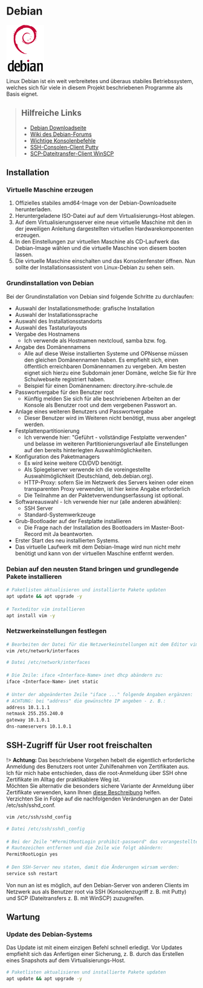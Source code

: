 # Debian

![logo debian](../_media/logo_debian.png "Provided by debian.org")

Linux Debian ist ein weit verbreitetes und überaus stabiles Betriebssystem, welches sich für viele in diesem Projekt beschriebenen Programme als Basis eignet. 

> ## Hilfreiche Links
> - [Debian Downloadseite](https://www.debian.org/CD/http-ftp/)
> - [Wiki des Debian-Forums](https://wiki.debianforum.de/Hauptseite)
> - [Wichtige Konsolenbefehle](https://www.shellbefehle.de/befehle/)
> - [SSH-Consolen-Client Putty](https://www.putty.org/)
> - [SCP-Dateitransfer-Client WinSCP](https://winscp.net)

## Installation

### Virtuelle Maschine erzeugen

1.  Offizielles stabiles amd64-Image von der Debian-Downloadseite herunterladen.
2.  Heruntergeladene ISO-Datei auf auf dem Virtualisierungs-Host ablegen.
3.  Auf dem Virtualisierungsserver eine neue virtuelle Maschine mit den in der jeweiligen Anleitung dargestellten virtuellen Hardwarekomponenten erzeugen.
4.  In den Einstellungen zur virtuellen Maschine als CD-Laufwerk das Debian-Image wählen und die virtuelle Maschine von diesem booten lassen.
5.  Die virtuelle Maschine einschalten und das Konsolenfenster öffnen. Nun sollte der Installationsassistent von Linux-Debian zu sehen sein.

### Grundinstallation von Debian

Bei der Grundinstallation von Debian sind folgende Schritte zu durchlaufen:

*   Auswahl der Installationsmethode: grafische Installation
*   Auswahl der Installationssprache
*   Auswahl des Installationsstandorts
*   Auswahl des Tastaturlayouts
*   Vergabe des Hostnamens
    *   Ich verwende als Hostnamen nextcloud, samba bzw. fog.
*   Angabe des Domänennamens
    *   Alle auf diese Weise installierten Systeme und OPNsense müssen den gleichen Domänennamen haben. Es empfiehlt sich, einen öffentlich erreichbaren Domänennamen zu vergeben. Am besten eignet sich hierzu eine Subdomain jener Domäne, welche Sie für Ihre Schulwebseite registriert haben.
    *   Beispiel für einen Domänennamen: directory.ihre-schule.de
*   Passwortvergabe für den Benutzer root
    *   Künftig melden Sie sich für alle beschriebenen Arbeiten an der Konsole als Benutzer root und dem vergebenen Passwort an.
*   Anlage eines weiteren Benutzers und Passwortvergabe
    *   Dieser Benutzer wird im Weiteren nicht benötigt, muss aber angelegt werden.
*   Festplattenpartitionierung
    *   Ich verwende hier: "Geführt - vollständige Festplatte verwenden" und belasse im weiteren Partitionierungsverlauf alle Einstellungen auf den bereits hinterlegten Auswahlmöglichkeiten.
*   Konfiguration des Paketmanagers
    *   Es wird keine weitere CD/DVD benötigt.
    *   Als Spiegelserver verwende ich die voreingestellte Auswahlmöglichkeit (Deutschland, deb.debian.org).
    *   HTTP-Proxy: sofern Sie im Netzwerk des Servers keinen oder einen transparenten Proxy verwenden, ist hier keine Angabe erforderlich
    *   Die Teilnahme an der Paktetverwendungserfassung ist optional.
*   Softwareauswahl - Ich verwende hier nur (alle anderen abwählen):
    *   SSH Server
    *   Standard-Systemwerkzeuge
*   Grub-Bootloader auf der Festplatte installieren
    *   Die Frage nach der Installation des Bootloaders im Master-Boot-Record mit Ja beantworten.
*   Erster Start des neu installierten Systems.
*   Das virtuelle Laufwerk mit dem Debian-Image wird nun nicht mehr benötigt und kann von der virtuellen Maschine entfernt werden.

### Debian auf den neusten Stand bringen und grundlegende Pakete installieren

```bash
# Paketlisten aktualisieren und installierte Pakete updaten
apt update && apt upgrade -y
   
# Texteditor vim installieren
apt install vim -y
```


### Netzwerkeinstellungen festlegen

```bash
# Bearbeiten der Datei für die Netzwerkeinstellungen mit dem Editor vim
vim /etc/network/interfaces
```

```bash
# Datei /etc/network/interfaces

# Die Zeile: iface <Interface-Name> inet dhcp abändern zu:
iface <Interface-Name> inet static

# Unter der abgeänderten Zeile "iface ..." folgende Angaben ergänzen:
# ACHTUNG: bei "address" die gewünschte IP angeben - z. B.:
address 10.1.1.1
netmask 255.255.240.0
gateway 10.1.0.1
dns-nameservers 10.1.0.1
```

## SSH-Zugriff für User root freischalten

!> **Achtung:** Das beschriebene Vorgehen hebelt die eigentlich erforderliche Anmeldung des Benutzers root unter Zuhilfenahmen von Zertifikaten aus. Ich für mich habe entschieden, dass die root-Anmeldung über SSH ohne Zertifikate im Alltag der praktikablere Weg ist. \
Möchten Sie alternativ die besonders sichere Variante der Anmeldung über Zertifikate verwenden, kann Ihnen [diese Beschreibung](https://www.df.eu/de/support/df-faq/cloudserver/anleitungen/ssh-logins-auf-public-private-key-umstellen/) helfen.\
Verzichten Sie in Folge auf die nachfolgenden Veränderungen an der Datei /etc/ssh/sshd\_conf.

```bash
vim /etc/ssh/sshd_config
```

```bash
# Datei /etc/ssh/sshd\_config

# Bei der Zeile "#PermitRootLogin prohibit-password" das vorangestellte 
# Rautezeichen entfernen und die Zeile wie folgt abändern:
PermitRootLogin yes

# Den SSH-Server neu staten, damit die Änderungen wirsam werden:
service ssh restart
```

Von nun an ist es möglich, auf den Debian-Server von anderen Clients im Netzwerk aus als Benutzer root via SSH (Konsolenzugriff z. B. mit Putty) und SCP (Dateitransfers z. B. mit WinSCP) zuzugreifen.


## Wartung

### Update des Debian-Systems
Das Update ist mit einem einzigen Befehl schnell erledigt. Vor Updates empfiehlt sich das Anfertigen einer Sicherung, z. B. durch das Erstellen eines Snapshots auf dem Virtualisierungs-Host.

```bash
# Paketlisten aktualisieren und installierte Pakete updaten
apt update && apt upgrade -y
```